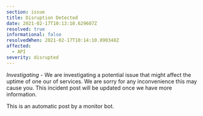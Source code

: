```yaml
---
section: issue
title: Disruption Detected
date: 2021-02-17T10:13:10.629607Z
resolved: true
informational: false
resolvedWhen: 2021-02-17T10:14:10.890348Z
affected:
  - API
severity: disrupted
---
```

*Investigating* - We are investigating a potential issue that might affect the uptime of one our of services. We are sorry for any inconvenience this may cause you. This incident post will be updated once we have more information.

This is an automatic post by a monitor bot.
        